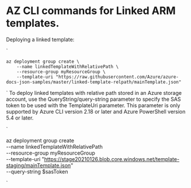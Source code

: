 # AZ CLI commands for Linked ARM templates. 

Deploying a linked template:

`

    az deployment group create \
        --name linkedTemplateWithRelativePath \
        --resource-group myResourceGroup \
        --template-uri "https://raw.githubusercontent.com/Azure/azure-docs-json-samples/master/linked-template-relpath/mainTemplate.json"

`
To deploy linked templates with relative path stored in an Azure storage account, use the QueryString/query-string parameter to specify the SAS token to be used with the TemplateUri parameter. This parameter is only supported by Azure CLI version 2.18 or later and Azure PowerShell version 5.4 or later.

`

  az deployment group create \
    --name linkedTemplateWithRelativePath \
    --resource-group myResourceGroup \
    --template-uri "https://stage20210126.blob.core.windows.net/template-staging/mainTemplate.json" \
    --query-string $sasToken

`